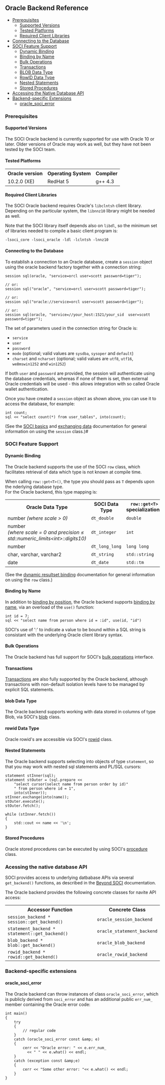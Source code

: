 ## Oracle Backend Reference

* [Prerequisites](#prerequisites)
    * [Supported Versions](#versions)
    * [Tested Platforms](#tested)
    * [Required Client Libraries](#required)
* [Connecting to the Database](#connecting)
* [SOCI Feature Support](#support)
    * [Dynamic Binding](#dynamic)
    * [Binding by Name](#name)
    * [Bulk Operations](#bulk)
    * [Transactions](#transactions)
    * [BLOB Data Type](#blob)
    * [RowID Data Type](#rowid)
    * [Nested Statements](#nested)
    * [Stored Procedures](#stored)
* [Accessing the Native Database API](#native)
* [Backend-specific Extensions](#extensions)
    * [oracle_soci_error](#oraclesocierror)


### <a name="prerequisites"></a> Prerequisites

#### <a name="versions"></a> Supported Versions

The SOCI Oracle backend is currently supported for use with Oracle 10 or later.
Older versions of Oracle may work as well, but they have not been tested by the SOCI team.

#### <a name="tested"></a> Tested Platforms

<table>
<tbody>
<tr><th>Oracle version</th><th>Operating System</th><th>Compiler</th></tr>
<tr><td>10.2.0 (XE)</td><td>RedHat 5</td><td>g++ 4.3</td></tr>
</tbody>
</table>


#### <a name="required"></a> Required Client Libraries

The SOCI Oracle backend requires Oracle's `libclntsh` client library. Depending on the particular system, the `libnnz10` library might be needed as well.

Note that the SOCI library itself depends also on `libdl`, so the minimum set of libraries needed to compile a basic client program is:

    -lsoci_core -lsoci_oracle -ldl -lclntsh -lnnz10

#### <a name="connecting"></a> Connecting to the Database

To establish a connection to an Oracle database, create a `session` object using the oracle backend factory together with a connection string:

    session sql(oracle, "service=orcl user=scott password=tiger");

    // or:
    session sql("oracle", "service=orcl user=scott password=tiger");

    // or:
    session sql("oracle://service=orcl user=scott password=tiger");

    // or:
    session sql(oracle, "service=//your_host:1521/your_sid  user=scott password=tiger");    

The set of parameters used in the connection string for Oracle is:

* `service`
* `user`
* `password`
* `mode` (optional; valid values are `sysdba`, `sysoper` and `default`)
* `charset` and `ncharset` (optional; valid values are `utf8`, `utf16`, `we8mswin1252` and `win1252`)

If both `user` and `password` are provided, the session will authenticate using the database credentials, whereas if none of them is set, then external Oracle credentials will be used - this allows integration with so called Oracle wallet authentication.

Once you have created a `session` object as shown above, you can use it to access the database, for example:

    int count;
    sql << "select count(*) from user_tables", into(count);

(See the [SOCI basics](../basics.html) and [exchanging data](../exchange.html) documentation for general information on using the `session` class.)#

### <a name="features"></a> SOCI Feature Support

#### <a name="dynamic"></a> Dynamic Binding

The Oracle backend supports the use of the SOCI `row` class, which facilitates retrieval of data which type is not known at compile time.

When calling `row::get<T>()`, the type you should pass as `T` depends upon the nderlying database type.<br/>  For the Oracle backend, this type mapping is:

<table>
  <tbody>
    <tr>
      <th>Oracle Data Type</th>
      <th>SOCI Data Type</th>
      <th><code>row::get&lt;T&gt;</code> specializations</th>
    </tr>
    <tr>
      <td>number <i>(where scale &gt; 0)</i></td>
      <td><code>dt_double</code></td>
      <td><code>double</code></td>
    </tr>
    <tr>
      <td>number<br /><i>(where scale = 0 and precision &le; std::numeric_limits&lt;int&gt;::digits10)</i></td>
      <td><code>dt_integer</code></td>
      <td><code>int</code></td>
    </tr>
    <tr>
      <td>number</td>
      <td><code>dt_long_long</code></td>
      <td><code>long long</code></td>
    </tr>
    <tr>
      <td>char, varchar, varchar2</td>
      <td><code>dt_string</code></td>
      <td><code>std::string</code></td>
    </tr>
    <tr>
      <td>date</td>
      <td><code>dt_date</code></td>
      <td><code>std::tm</code></td>
    </tr>
  </tbody>
</table>


(See the [dynamic resultset binding](../exchange.html#dynamic) documentation for general information on using the `row` class.)

#### <a name="name"></a> Binding by Name

In addition to [binding by position](../exchange.html#bind_position), the Oracle backend supports [binding by name](../exchange.html#bind_name), via an overload of the `use()` function:

    int id = 7;
    sql << "select name from person where id = :id", use(id, "id")

SOCI's use of ':' to indicate a value to be bound within a SQL string is consistant with the underlying Oracle client library syntax.

#### <a name="bulk"></a> Bulk Operations

The Oracle backend has full support for SOCI's [bulk operations](../statements.html#bulk) interface.

#### <a name="transactions"></a> Transactions

[Transactions](../statements.html#transactions) are also fully supported by the Oracle backend,
although transactions with non-default isolation levels have to be managed by explicit SQL statements.

#### <a name="blob"></a> blob Data Type

The Oracle backend supports working with data stored in columns of type Blob, via SOCI's [blob](../exchange.html#blob) class.

#### <a name="rowid"></a> rowid Data Type

Oracle rowid's are accessible via SOCI's [rowid](../reference.html#rowid) class.

#### <a name="nested"></a> Nested Statements

The Oracle backend supports selecting into objects of type `statement`, so that you may work with nested sql statements and PL/SQL cursors:

    statement stInner(sql);
    statement stOuter = (sql.prepare <<
        "select cursor(select name from person order by id)"
        " from person where id = 1",
        into(stInner));
    stInner.exchange(into(name));
    stOuter.execute();
    stOuter.fetch();

    while (stInner.fetch())
    {
        std::cout << name << '\n';
    }

#### <a name="stored"></a> Stored Procedures

Oracle stored procedures can be executed by using SOCI's [procedure](../statements.html#procedures) class.

### <a name="native"></a> Acessing the native database API

SOCI provides access to underlying datbabase APIs via several `get_backend()` functions, as described in the [Beyond SOCI](../beyond.html) documentation.

The Oracle backend provides the following concrete classes for navite API access:

<table>
  <tbody>
    <tr>
      <th>Accessor Function</th>
      <th>Concrete Class</th>
    </tr>
    <tr>
      <td><code>session_backend * session::get_backend()</code></td>
      <td><code>oracle_session_backend</code></td>
    </tr>
    <tr>
      <td><code>statement_backend * statement::get_backend()</code></td>
      <td><code>oracle_statement_backend</code></td>
    </tr>
    <tr>
      <td><code>blob_backend * blob::get_backend()</code></td>
      <td><code>oracle_blob_backend</code></td>
    </tr>
    <tr>
      <td><code>rowid_backend * rowid::get_backend()</code></td>
      <td><code>oracle_rowid_backend</code></td>
    </tr>
  </tbody>
</table>

### <a name="extensions"></a> Backend-specific extensions

#### <a name="oraclesocierror"></a> oracle_soci_error

The Oracle backend can throw instances of class `oracle_soci_error`, which is publicly derived from `soci_error` and has an additional public `err_num_` member containing the Oracle error code:

    int main()
    {
        try
        {
            // regular code
        }
        catch (oracle_soci_error const &amp; e)
        {
            cerr << "Oracle error: " << e.err_num_
              << " " << e.what() << endl;
        }
        catch (exception const &amp;e)
        {
            cerr << "Some other error: "<< e.what() << endl;
        }
    }
